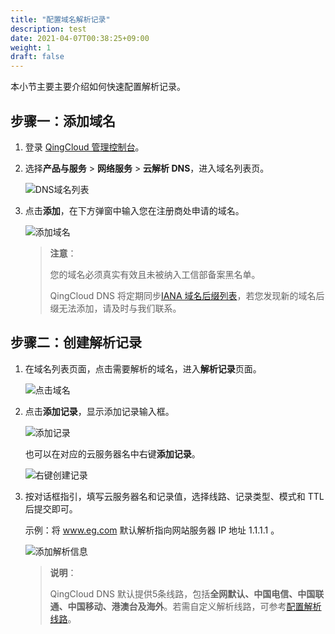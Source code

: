 ```yaml
---
title: "配置域名解析记录"
description: test
date: 2021-04-07T00:38:25+09:00
weight: 1
draft: false
---
```




本小节主要主要介绍如何快速配置解析记录。

## 步骤一：添加域名

1. 登录 [QingCloud 管理控制台](https://console.qingcloud.com/login)。
2. 选择**产品与服务** > **网络服务** > **云解析 DNS**，进入域名列表页。

   ![DNS域名列表](../_images/create_domain_1.png)
   
3. 点击**添加**，在下方弹窗中输入您在注册商处申请的域名。

   ![添加域名](../_images/create_domain_2.png)

   > **注意**：
   >
   > 您的域名必须真实有效且未被纳入工信部备案黑名单。
   >
   > QingCloud DNS 将定期同步[IANA 域名后缀列表](https://www.iana.org/domains/root/db)，若您发现新的域名后缀无法添加，请及时与我们联系。

## 步骤二：创建解析记录

1. 在域名列表页面，点击需要解析的域名，进入**解析记录**页面。

   ![点击域名](../_images/dns_parse_1.png)

2. 点击**添加记录**，显示添加记录输入框。

   ![添加记录](../_images/dns_parse_3.png)

   也可以在对应的云服务器名中右键**添加记录**。

   ![右键创建记录](../_images/right_menus_create.png)

3. 按对话框指引，填写云服务器名和记录值，选择线路、记录类型、模式和 TTL 后提交即可。

    示例：将 www.eg.com 默认解析指向网站服务器 IP 地址 1.1.1.1 。

    ![添加解析信息](../_images/dns_A.png)
    
    > **说明**：
    >
    > QingCloud DNS 默认提供5条线路，包括**全网默认、中国电信、中国联通、中国移动、港澳台及海外**。若需自定义解析线路，可参考[配置解析线路](../../manual/dnsrecord/setresolline)。


